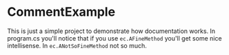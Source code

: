 # CommentExample
This is just a simple project to demonstrate how documentation works.  In program.cs you'll notice that if you use `ec.AFineMethod` you'll get some nice intellisense.  In `ec.ANotSoFineMethod` not so much.
